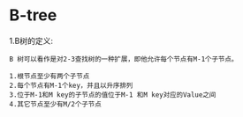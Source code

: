 B-tree
===

1.B树的定义:

    B 树可以看作是对2-3查找树的一种扩展，即他允许每个节点有M-1个子节点。
    
    1.根节点至少有两个子节点
    2.每个节点有M-1个key，并且以升序排列
    3.位于M-1和M key的子节点的值位于M-1 和M key对应的Value之间
    4.其它节点至少有M/2个子节点
